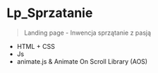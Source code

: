 # Lp_Sprzatanie

> Landing page - Inwencja sprzątanie z pasją
 
 - HTML + CSS   
 - Js  
 - animate.js & Animate On Scroll Library (AOS)
